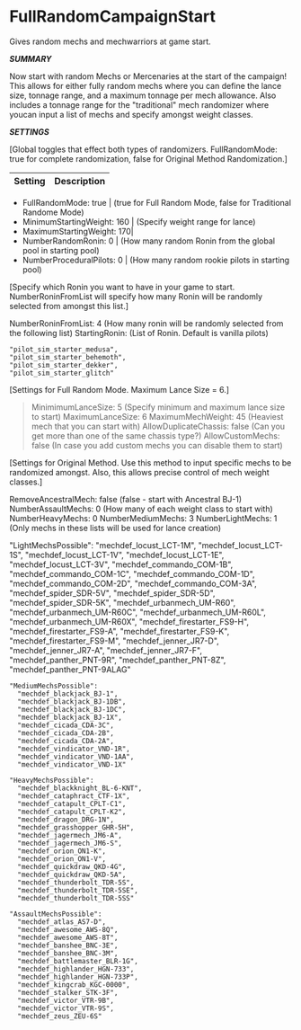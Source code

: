 # FullRandomCampaignStart
Gives random mechs and mechwarriors at game start.

***SUMMARY***



Now start with random Mechs or Mercenaries at the start of the campaign! This allows for either fully random mechs where you can define the lance size, tonnage range, and a maximum tonnage per mech allowance. Also includes a tonnage range for the "traditional" mech randomizer where youcan input a list of mechs and specify amongst weight classes. 

***SETTINGS***

[Global toggles that effect both types of randomizers. FullRandomMode: true for complete randomization, false for Original 
Method Randomization.]

Setting | Description
--------|------------

* FullRandomMode: true		|		(true for Full Random Mode, false for Traditional Randome Mode)
* MinimumStartingWeight: 160		|	(Specify weight range for lance)
* MaximumStartingWeight: 170|
* NumberRandomRonin: 0			|	(How many random Ronin from the global pool in starting pool)
* NumberProceduralPilots: 0		|	(How many random rookie pilots in starting pool)


[Specify which Ronin you want to have in your game to start. NumberRoninFromList will specify how many Ronin will be randomly selected from amongst this list.]

NumberRoninFromList: 4				(How many ronin will be randomly selected from the following list)
StartingRonin:					(List of Ronin. Default is vanilla pilots)

	"pilot_sim_starter_medusa",
	"pilot_sim_starter_behemoth",
	"pilot_sim_starter_dekker",
	"pilot_sim_starter_glitch"



[Settings for Full Random Mode. Maximum Lance Size = 6.]

>MinimimumLanceSize: 5				(Specify minimum and maximum lance size to start)
>MaximumLanceSize: 6
>MaximumMechWeight: 45				(Heaviest mech that you can start with)
>AllowDuplicateChassis: false			(Can you get more than one of the same chassis type?)
>AllowCustomMechs: false			(In case you add custom mechs you can disable them to start)


[Settings for Original Method. Use this method to input specific mechs to be randomized amongst. Also, this allows precise control of mech weight classes.]

RemoveAncestralMech: false			(false - start with Ancestral BJ-1)
NumberAssaultMechs: 0				(How many of each weight class to start with)
NumberHeavyMechs: 0
NumberMediumMechs: 3
NumberLightMechs: 1
						(Only mechs in these lists will be used for lance creation)

"LightMechsPossible":
      "mechdef_locust_LCT-1M",
      "mechdef_locust_LCT-1S",
      "mechdef_locust_LCT-1V",
      "mechdef_locust_LCT-1E",
      "mechdef_locust_LCT-3V",
      "mechdef_commando_COM-1B",
      "mechdef_commando_COM-1C",
      "mechdef_commando_COM-1D",
      "mechdef_commando_COM-2D",
      "mechdef_commando_COM-3A",
      "mechdef_spider_SDR-5V",
      "mechdef_spider_SDR-5D",
      "mechdef_spider_SDR-5K",
      "mechdef_urbanmech_UM-R60",
      "mechdef_urbanmech_UM-R60C",
      "mechdef_urbanmech_UM-R60L",
      "mechdef_urbanmech_UM-R60X",
      "mechdef_firestarter_FS9-H",
      "mechdef_firestarter_FS9-A",
      "mechdef_firestarter_FS9-K",
      "mechdef_firestarter_FS9-M",
      "mechdef_jenner_JR7-D",
      "mechdef_jenner_JR7-A",
      "mechdef_jenner_JR7-F",
      "mechdef_panther_PNT-9R",
      "mechdef_panther_PNT-8Z",
      "mechdef_panther_PNT-9ALAG"
      
    "MediumMechsPossible":
      "mechdef_blackjack_BJ-1",
      "mechdef_blackjack_BJ-1DB",
      "mechdef_blackjack_BJ-1DC",
      "mechdef_blackjack_BJ-1X",
      "mechdef_cicada_CDA-3C",
      "mechdef_cicada_CDA-2B",
      "mechdef_cicada_CDA-2A",
      "mechdef_vindicator_VND-1R",
      "mechdef_vindicator_VND-1AA",
      "mechdef_vindicator_VND-1X"
    
    "HeavyMechsPossible":
      "mechdef_blackknight_BL-6-KNT",
      "mechdef_cataphract_CTF-1X",
      "mechdef_catapult_CPLT-C1",
      "mechdef_catapult_CPLT-K2",
      "mechdef_dragon_DRG-1N",
      "mechdef_grasshopper_GHR-5H",
      "mechdef_jagermech_JM6-A",
      "mechdef_jagermech_JM6-S",
      "mechdef_orion_ON1-K",
      "mechdef_orion_ON1-V",
      "mechdef_quickdraw_QKD-4G",
      "mechdef_quickdraw_QKD-5A",
      "mechdef_thunderbolt_TDR-5S",
      "mechdef_thunderbolt_TDR-5SE",
      "mechdef_thunderbolt_TDR-5SS"
    
    "AssaultMechsPossible":
      "mechdef_atlas_AS7-D",
      "mechdef_awesome_AWS-8Q",
      "mechdef_awesome_AWS-8T",
      "mechdef_banshee_BNC-3E",
      "mechdef_banshee_BNC-3M",
      "mechdef_battlemaster_BLR-1G",
      "mechdef_highlander_HGN-733",
      "mechdef_highlander_HGN-733P",
      "mechdef_kingcrab_KGC-0000",
      "mechdef_stalker_STK-3F",
      "mechdef_victor_VTR-9B",
      "mechdef_victor_VTR-9S",
      "mechdef_zeus_ZEU-6S"
    
	
